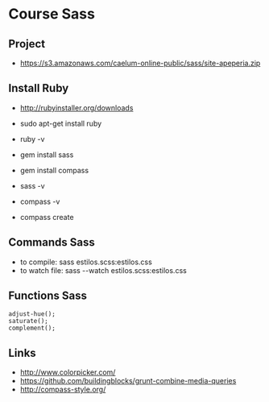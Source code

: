 # Course Sass

## Project
* https://s3.amazonaws.com/caelum-online-public/sass/site-apeperia.zip

## Install Ruby
* http://rubyinstaller.org/downloads
* sudo apt-get install ruby

* ruby -v
* gem install sass
* gem install compass
* sass -v 
* compass -v
* compass create

## Commands Sass
* to compile: sass estilos.scss:estilos.css
* to watch file: sass --watch estilos.scss:estilos.css

## Functions Sass
```
adjust-hue();
saturate(); 
complement();
```

## Links
* http://www.colorpicker.com/
* https://github.com/buildingblocks/grunt-combine-media-queries
* http://compass-style.org/


